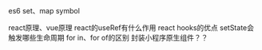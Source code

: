 es6
set、map
symbol

react原理、vue原理
react的useRef有什么作用
react hooks的优点
setState会触发哪些生命周期
for in、for of的区别
 封装小程序原生组件？？
